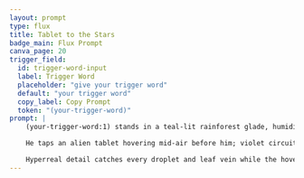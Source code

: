 ```yaml
---
layout: prompt
type: flux
title: Tablet to the Stars
badge_main: Flux Prompt
canva_page: 20
trigger_field:
  id: trigger-word-input
  label: Trigger Word
  placeholder: "give your trigger word"
  default: "your trigger word"
  copy_label: Copy Prompt
  token: "(your-trigger-word)"
prompt: |
    (your-trigger-word:1) stands in a teal-lit rainforest glade, humidity darkening his plain dark blue T-shirt as mist curls through luminous foliage.

    He taps an alien tablet hovering mid-air before him; violet circuitry flares beneath his fingertips, sending radiant pulses that illuminate his widening eyes and delighted, parted lips.

    Hyperreal detail catches every droplet and leaf vein while the hovering interface glows with precise alien geometry in a vertical 9:16 cinematic frame.
---
```

